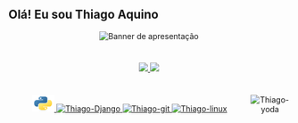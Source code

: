 <meta name="viewport" content="width=device-width">

## Olá! Eu sou Thiago Aquino 

<!-- Banner -->
<div align="center">
  
 <img srcset="https://user-images.githubusercontent.com/92541911/137641975-676b4939-50c0-44a5-b24d-ca94dcdeec37.png 320w,
             https://user-images.githubusercontent.com/92541911/137641975-676b4939-50c0-44a5-b24d-ca94dcdeec37.png 480w,
             https://user-images.githubusercontent.com/92541911/137641975-676b4939-50c0-44a5-b24d-ca94dcdeec37.png 800w"
     sizes="(max-width: 320px) 280px,
            (max-width: 480px) 440px,
            800px"
     src="https://user-images.githubusercontent.com/92541911/137641975-676b4939-50c0-44a5-b24d-ca94dcdeec37.png" alt="Banner de apresentação">

<!-- 
  <img height="250em" src="https://user-images.githubusercontent.com/92541911/137641975-676b4939-50c0-44a5-b24d-ca94dcdeec37.png" />
</div>
-->
#

<div align="center">
  <a href="https://github.com/thiagoaquinodasilva">
  <img height="180em" src="https://github-readme-stats.vercel.app/api?username=thiagoaquinodasilva&show_icons=true&theme=dark&include_all_commits=true&count_private=true" />
  <img height="180em" src="https://github-readme-stats.vercel.app/api/top-langs/?username=thiagoaquinodasilva&layout=compact&langs_count=7&theme=dark" />
</div>

# 
  
<div align="center">
  <img alt="Thiago-Python" height="30" width="40" src="https://raw.githubusercontent.com/devicons/devicon/master/icons/python/python-original.svg" />
  <img alt="Thiago-Django" height="50" width="60" src="https://cdn.jsdelivr.net/gh/devicons/devicon/icons/django/django-original.svg" />
  <img alt="Thiago-git" height="50" width="60" src="https://cdn.jsdelivr.net/gh/devicons/devicon/icons/git/git-plain-wordmark.svg" />
  <img alt="Thiago-linux" height="30" width="40" src="https://cdn.jsdelivr.net/gh/devicons/devicon/icons/linux/linux-original.svg" />
  
 <!-- gif yoda --> 
  <img align="right" alt="Thiago-yoda" height="70" width="70" src="https://c.tenor.com/7M_uDrv9GQEAAAAi/baby-yoda-baby-yoda-walk.gif" />
<div>
